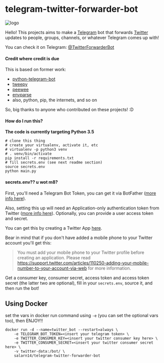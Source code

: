 # telegram-twitter-forwarder-bot
![logo](logo/logo.png)

Hello! This projects aims to make a [Telegram](https://telegram.org) bot that forwards [Twitter](https://twitter.com/) updates to people, groups, channels, or whatever Telegram comes up with!

You can check it on Telegram: [@TwitterForwarderBot](https://telegram.me/TwitterForwarderBot)

#### Credit where credit is due

This is based on former work:
- [python-telegram-bot](https://github.com/leandrotoledo/python-telegram-bot)
- [tweepy](https://github.com/tweepy/tweepy)
- [peewee](https://github.com/coleifer/peewee)
- [envparse](https://github.com/rconradharris/envparse)
- also, python, pip, the internets, and so on


So, big thanks to anyone who contributed on these projects! :D

#### How do I run this?

**The code is currently targeting Python 3.5**
```
# clone this thing
# create your virtualenv, activate it, etc
# virtualenv -p python3 venv
# . venv/bin/activate
pip install -r requirements.txt
# fill secrets.env (see next readme section)
source secrets.env
python main.py
```

#### secrets.env?? u wot m8?

First, you'll need a Telegram Bot Token, you can get it via BotFather ([more info here](https://core.telegram.org/bots)).

Also, setting this up will need an Application-only authentication token from Twitter ([more info here](https://dev.twitter.com/oauth/application-only)). Optionally, you can provide a user access token and secret.

You can get this by creating a Twitter App [here](https://apps.twitter.com/).

Bear in mind that if you don't have added a mobile phone to your Twitter account you'll get this:

>You must add your mobile phone to your Twitter profile before creating an application. Please read https://support.twitter.com/articles/110250-adding-your-mobile-number-to-your-account-via-web for more information.

Get a consumer key, consumer secret, access token and access token secret (the latter two are optional), fill in your `secrets.env`, source it, and then run the bot!

## Using Docker

set the vars in docker run command using `-e` (you can set the optional vars too), then ENJOY!!

```
docker run -d --name=twitter_bot --restart=always \
    -e TELEGRAM_BOT_TOKEN=<insert your telegram token> \
    -e TWITTER_CONSUMER_KEY=<insert your twitter consumer key here> \
    -e TWITTER_CONSUMER_SECRET=<insert your twitter consumer secret here> \
    -v twitter-data:/bot/ \
    salarn14/telegram-twitter-forwarder-bot
```